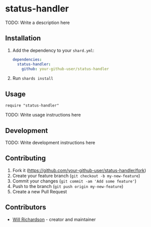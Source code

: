 # status-handler

TODO: Write a description here

## Installation

1. Add the dependency to your `shard.yml`:

   ```yaml
   dependencies:
     status-handler:
       github: your-github-user/status-handler
   ```

2. Run `shards install`

## Usage

```crystal
require "status-handler"
```

TODO: Write usage instructions here

## Development

TODO: Write development instructions here

## Contributing

1. Fork it (<https://github.com/your-github-user/status-handler/fork>)
2. Create your feature branch (`git checkout -b my-new-feature`)
3. Commit your changes (`git commit -am 'Add some feature'`)
4. Push to the branch (`git push origin my-new-feature`)
5. Create a new Pull Request

## Contributors

- [Will Richardson](https://github.com/your-github-user) - creator and maintainer
